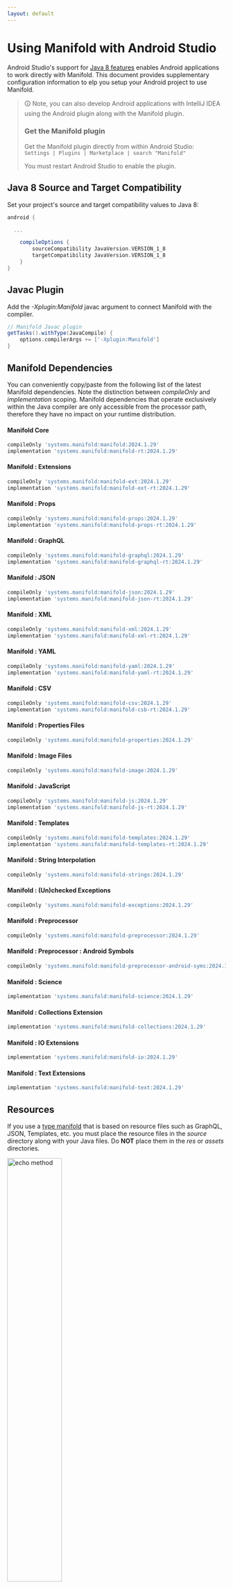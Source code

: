 ```yaml
---
layout: default
---
```


# Using Manifold with Android Studio

Android Studio's support for [Java 8 features](https://developer.android.com/studio/write/java8-support.html) enables
Android applications to work directly with Manifold. This document provides supplementary configuration information to
elp you setup your Android project to use Manifold.

>🛈 Note, you can also develop Android applications with IntelliJ IDEA using the Android plugin along with the Manifold
>plugin. 
>
>### Get the Manifold plugin
>Get the Manifold plugin directly from within Android Studio:
><br>
>`Settings | Plugins | Marketplace | search "Manifold"`
><br>
> 
>You must restart Android Studio to enable the plugin. 
 
## Java 8 Source and Target Compatibility 
Set your project's source and target compatibility values to Java 8:

```groovy
android {

  ...

    compileOptions {
        sourceCompatibility JavaVersion.VERSION_1_8
        targetCompatibility JavaVersion.VERSION_1_8
    }
}
```

## Javac Plugin
Add the *-Xplugin:Manifold* javac argument to connect Manifold with the compiler.

```groovy
// Manifold Javac plugin
getTasks().withType(JavaCompile) {
    options.compilerArgs += ['-Xplugin:Manifold']
}
```    

## Manifold Dependencies
You can conveniently copy/paste from the following list of the latest Manifold dependencies. Note the distinction
between *compileOnly* and *implementation* scoping. Manifold dependencies that operate exclusively within the
Java compiler are only accessible from the processor path, therefore they have no impact on your runtime distribution.

#### Manifold Core
```groovy
compileOnly 'systems.manifold:manifold:2024.1.29'
implementation 'systems.manifold:manifold-rt:2024.1.29'
```
#### Manifold : Extensions
```groovy
compileOnly 'systems.manifold:manifold-ext:2024.1.29'
implementation 'systems.manifold:manifold-ext-rt:2024.1.29'
```
#### Manifold : Props
```groovy
compileOnly 'systems.manifold:manifold-props:2024.1.29'
implementation 'systems.manifold:manifold-props-rt:2024.1.29'
```
#### Manifold : GraphQL
```groovy
compileOnly 'systems.manifold:manifold-graphql:2024.1.29'
implementation 'systems.manifold:manifold-graphql-rt:2024.1.29'
```
#### Manifold : JSON
```groovy
compileOnly 'systems.manifold:manifold-json:2024.1.29'
implementation 'systems.manifold:manifold-json-rt:2024.1.29'
```
#### Manifold : XML
```groovy
compileOnly 'systems.manifold:manifold-xml:2024.1.29'
implementation 'systems.manifold:manifold-xml-rt:2024.1.29'
```
#### Manifold : YAML
```groovy
compileOnly 'systems.manifold:manifold-yaml:2024.1.29'
implementation 'systems.manifold:manifold-yaml-rt:2024.1.29'
```
#### Manifold : CSV
```groovy
compileOnly 'systems.manifold:manifold-csv:2024.1.29'
implementation 'systems.manifold:manifold-csb-rt:2024.1.29'
```
#### Manifold : Properties Files
```groovy
compileOnly 'systems.manifold:manifold-properties:2024.1.29'
```
#### Manifold : Image Files
```groovy
compileOnly 'systems.manifold:manifold-image:2024.1.29'
```
#### Manifold : JavaScript
```groovy
compileOnly 'systems.manifold:manifold-js:2024.1.29'
implementation 'systems.manifold:manifold-js-rt:2024.1.29'
```
#### Manifold : Templates
```groovy
compileOnly 'systems.manifold:manifold-templates:2024.1.29'
implementation 'systems.manifold:manifold-templates-rt:2024.1.29'
```
#### Manifold : String Interpolation
```groovy
compileOnly 'systems.manifold:manifold-strings:2024.1.29'
```
#### Manifold : (Un)checked Exceptions
```groovy
compileOnly 'systems.manifold:manifold-exceptions:2024.1.29'
```
#### Manifold : Preprocessor
```groovy
compileOnly 'systems.manifold:manifold-preprocessor:2024.1.29'
```
#### Manifold : Preprocessor : Android Symbols
```groovy
compileOnly 'systems.manifold:manifold-preprocessor-android-syms:2024.1.29'
```
#### Manifold : Science
```groovy
implementation 'systems.manifold:manifold-science:2024.1.29'
```
#### Manifold : Collections Extension
```groovy
implementation 'systems.manifold:manifold-collections:2024.1.29'
```
#### Manifold : IO Extensions
```groovy
implementation 'systems.manifold:manifold-io:2024.1.29'
```
#### Manifold : Text Extensions
```groovy
implementation 'systems.manifold:manifold-text:2024.1.29'
```

## Resources

If you use a [type manifold](https://github.com/manifold-systems/manifold/tree/master/manifold-core-parent/manifold#the-big-picture)
that is based on resource files such as GraphQL, JSON, Templates, etc. you must place the resource files in the 
*source* directory along with your Java files.  Do **NOT** place them in the *res* or *assets* directories.
 
<p><img src="http://manifold.systems/images/android_resources.png" alt="echo method" width="50%" height="50%"/></p> 

## Preprocessor and build variant symbols

If you use the [preprocessor](https://github.com/manifold-systems/manifold/tree/master/manifold-deps-parent/manifold-preprocessor),
you can directly reference Android build variant symbols with the [manifold-preprocessor-android-syms](https://github.com/manifold-systems/manifold/tree/master/manifold-deps-parent/manifold-preprocessor-android-syms)
dependency.
```java
#if FLAVOR == "paid"
  @Override
  public void specialMethod(Foo foo) {
  ...
  }
#endif
```
build.gradle
```groovy
dependencies {
    ...
    compileOnly 'systems.manifold:manifold-preprocessor:2024.1.29'
    compileOnly 'systems.manifold:manifold-preprocessor-android-syms:2024.1.29'
}
```